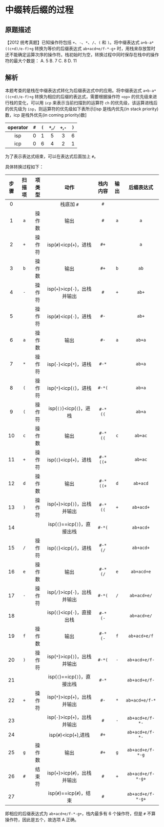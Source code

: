 # 中缀转后缀的过程

## 原题描述

【2012 统考真题】已知操作符包括 `+`、`-`、`*`、`/`、`(` 和 `)`。将中缀表达式 `a+b-a*((c+d)/e-f)+g` 转换为等价的后缀表达式 `ab+acd+e/f-*-g+` 时，用栈来存放暂时还不能确定运算次序的操作符。栈初始时为空，转换过程中同时保存在栈中的操作符的最大个数是：
A. 5
B. 7
C. 8
D. 11

## 解析

本题考查的是栈在中缀表达式转化为后缀表达式中的应用。将中缀表达式 `a+b-a*((c+d)/e-f)+g` 转换为相应的后缀的表达式，需要根据操作符 `<op>` 的优先级来进行栈的变化，可以用 `icp` 来表示当前扫描到的运算符 `ch` 的优先级，该运算进栈后的优先级为 `isp`，则运算符的优先级如下表所示[isp 是栈内优先(in stack priority)数，icp 是栈外优先(in coming priority)数]

| operator | `#` | `(` | `*`,`/` | `+`,`-` | `)` |
| :------: | :-: | :-: | :-----: | :-----: | :-: |
|   isp    |  0  |  1  |    5    |    3    |  6  |
|   icp    |  0  |  6  |    4    |    2    |  1  |

为了表示表达式结束，可以在表达式后面加上 `#`。

具体转换过程如下：

| 步骤 | 扫描项 | 项类型 |             动作              | 栈内内容 | 输出 |    后缀表达式     |
| :--: | :----: | :----: | :---------------------------: | :------: | :--: | :---------------: |
|  0   |        |        |          栈底加 `#`           |   `#`    |      |                   |
|  1   |  `a`   | 操作数 |             输出              |   `#`    | `a`  |        `a`        |
|  2   |  `+`   | 操作符 |    isp(`#`)<icp(`+`)，进栈    |   `#+`   |      |        `a`        |
|  3   |  `b`   | 操作数 |             输出              |   `#+`   | `b`  |       `ab`        |
|  4   |  `-`   | 操作符 | isp(`+`)>icp(`-`)，出栈并输出 |   `#`    | `+`  |       `ab+`       |
|  5   |        | 操作符 |    isp(`#`)<icp(`-`)，进栈    |   `#-`   |      |       `ab+`       |
|  6   |  `a`   | 操作数 |             输出              |   `#-`   | `a`  |      `ab+a`       |
|  7   |  `*`   | 操作符 |    isp(`-`)<icp(`*`)，进栈    |  `#-*`   |      |      `ab+a`       |
|  8   |  `(`   | 操作符 |    isp(`*`)<icp(`(`)，进栈    |  `#-*(`  |      |      `ab+a`       |
|  9   |  `(`   | 操作符 |   isp(`()`)<icp(`(`)，进栈    | `#-*((`  |      |      `ab+a`       |
|  10  |  `c`   | 操作数 |             输出              | `#-*((`  | `c`  |      `ab+ac`      |
|  11  |  `+`   | 操作符 |    isp(`(`)<icp(`+`)，进栈    | `#-*((+` |      |      `ab+ac`      |
|  12  |  `d`   | 操作数 |             输出              | `#-*((+` | `d`  |     `ab+acd`      |
|  13  |  `)`   | 操作符 | isp(`+`)>icp(`)`)，出栈并输出 | `#-*((`  | `+`  |     `ab+acd+`     |
|  14  |        |        | isp(`(`)==icp(`)`)，直接出栈  |  `#-*(`  |      |     `ab+acd+`     |
|  15  |  `/`   | 操作符 |    isp(`(`)<icp(`/`)，进栈    | `#-*(/`  |      |     `ab+acd+`     |
|  16  |  `e`   | 操作数 |             输出              | `#-*(/`  | `e`  |    `ab+acd+e`     |
|  17  |  `-`   | 操作符 | isp(`/`)>icp(`-`)，出栈并输出 |  `#-*(`  | `/`  |    `ab+acd+e/`    |
|  18  |        |        |  isp(`(`)<icp(`-`)，直接出栈  | `#-*(-`  |      |    `ab+acd+e/`    |
|  19  |  `f`   | 操作数 |             输出              | `#-*(-`  | `f`  |   `ab+acd+e/f`    |
|  20  |  `)`   | 操作符 | isp(`*`)>icp(`)`)，出栈并输出 |  `#-*(`  | `-`  |   `ab+acd+e/f-`   |
|  21  |        |        | isp(`(`)==icp(`)`)，直接出栈  |  `#-*`   |      |   `ab+acd+e/f-`   |
|  22  |  `+`   | 操作符 | isp(`*`)>icp(`+`)，出栈并输出 |   `#-`   | `*`  |  `ab+acd+e/f-*`   |
|  23  |        |        | isp(`-`)>icp(`+`)，出栈并输出 |   `#`    | `-`  |  `ab+acd+e/f-*-`  |
|  24  |        |        |    isp(`#`)<icp(`+`),进栈     |   `#+`   |      |  `ab+acd+e/f-*-`  |
|  25  |  `g`   | 操作数 |             输出              |   `#+`   | `g`  | `ab+acd+e/f-*-g`  |
|  26  |  `#`   | 结束符 | isp(`+`)>icp(`#`)，出栈并输出 |   `#`    | `+`  | `ab+acd+e/f-*-g+` |
|  27  |        |        |   isp(`#`)==icp(`#`)，结束    |   `#`    |      | `ab+acd+e/f-*-g+` |

即相应的后缀表达式为 `ab+acd+e/f-*-g+`，栈内最多有 6 个操作符，但是 `#` 不算操作符，因此是五个，故选项 A 正确。
